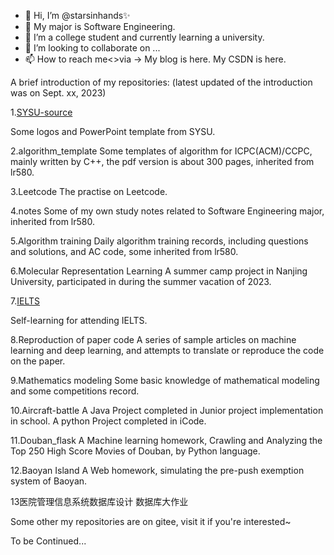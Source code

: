 - 👋 Hi, I’m @starsinhands✨
- 👀 My major is Software Engineering.
- 🌱 I’m a college student and currently learning a university.
- 💞️ I’m looking to collaborate on ...
- 📫 How to reach me<>via ->  My blog is here. My CSDN is here.

A brief introduction of my repositories: (latest updated of the introduction was on Sept. xx, 2023)

1.[SYSU-source](https://github.com/starsinhands/SYSU-source)

Some logos and PowerPoint template from SYSU.

2.algorithm_template
Some templates of algorithm for ICPC(ACM)/CCPC, mainly written by C++, the pdf version is about 300 pages, inherited from lr580.

3.Leetcode
The practise on Leetcode.

4.notes
Some of my own study notes related to Software Engineering major, inherited from lr580.

5.Algorithm training
Daily algorithm training records, including questions and solutions, and AC code, some inherited from lr580.

6.Molecular Representation Learning
A summer camp project in Nanjing University, participated in during the summer vacation of 2023.

7.[IELTS](https://github.com/starsinhands/IELTS)

Self-learning for attending IELTS.

8.Reproduction of paper code
A series of sample articles on machine learning and deep learning, and attempts to translate or reproduce the code on the paper.

9.Mathematics modeling
Some basic knowledge of mathematical modeling and some competitions record.

10.Aircraft-battle
A Java Project completed in Junior project implementation in school.
A python Project completed in iCode.

11.Douban_flask
A Machine learning homework, Crawling and Analyzing the Top 250 High Score Movies of Douban, by Python language.

12.Baoyan Island
A Web homework, simulating the pre-push exemption system of Baoyan.

13医院管理信息系统数据库设计 数据库大作业

Some other my repositories are on gitee, visit it if you're interested~

To be Continued...

